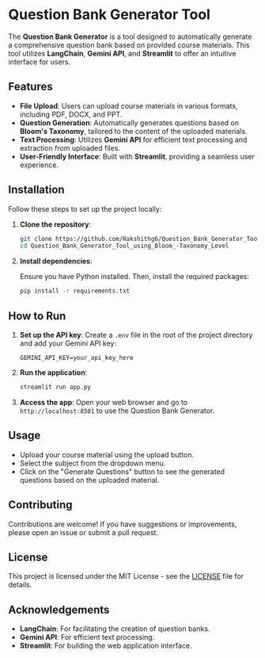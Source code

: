 # Question Bank Generator Tool

The **Question Bank Generator** is a tool designed to automatically generate a comprehensive question bank based on provided course materials. This tool utilizes **LangChain**, **Gemini API**, and **Streamlit** to offer an intuitive interface for users.

## Features

- **File Upload**: Users can upload course materials in various formats, including PDF, DOCX, and PPT.
- **Question Generation**: Automatically generates questions based on **Bloom's Taxonomy**, tailored to the content of the uploaded materials.
- **Text Processing**: Utilizes **Gemini API** for efficient text processing and extraction from uploaded files.
- **User-Friendly Interface**: Built with **Streamlit**, providing a seamless user experience.

## Installation

Follow these steps to set up the project locally:

1. **Clone the repository**:

    ```bash
    git clone https://github.com/Rakshithg6/Question_Bank_Generator_Tool_using_Bloom_-Taxonomy_Level.git
    cd Question_Bank_Generator_Tool_using_Bloom_-Taxonomy_Level
    ```

2. **Install dependencies**:

    Ensure you have Python installed. Then, install the required packages:

    ```bash
    pip install -r requirements.txt
    ```

## How to Run

1. **Set up the API key**:
   Create a `.env` file in the root of the project directory and add your Gemini API key:

    ```plaintext
    GEMINI_API_KEY=your_api_key_here
    ```

2. **Run the application**:

    ```bash
    streamlit run app.py
    ```

3. **Access the app**: 
   Open your web browser and go to `http://localhost:8501` to use the Question Bank Generator.

## Usage

- Upload your course material using the upload button.
- Select the subject from the dropdown menu.
- Click on the "Generate Questions" button to see the generated questions based on the uploaded material.

## Contributing

Contributions are welcome! If you have suggestions or improvements, please open an issue or submit a pull request.

## License

This project is licensed under the MIT License - see the [LICENSE](LICENSE) file for details.

## Acknowledgements

- **LangChain**: For facilitating the creation of question banks.
- **Gemini API**: For efficient text processing.
- **Streamlit**: For building the web application interface.
